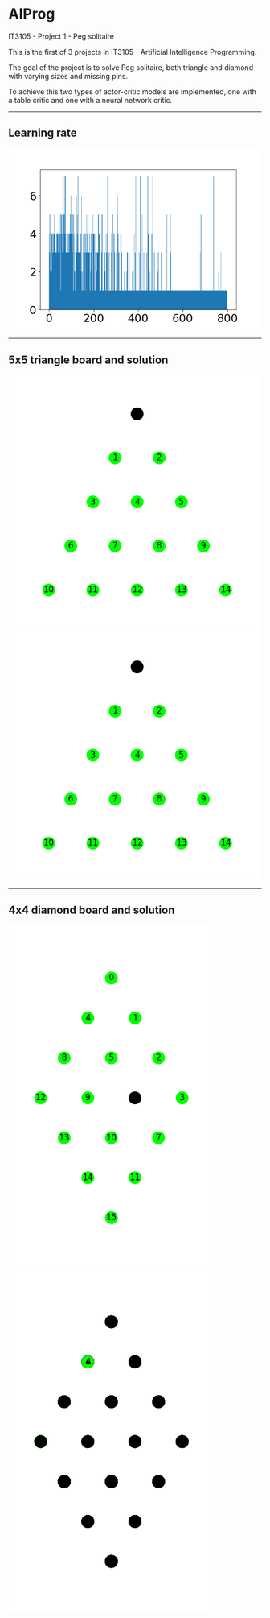 # AIProg

IT3105 - Project 1 - Peg solitaire


This is the first of 3 projects in IT3105 - Artificial Intelligence Programming.

The goal of the project is to solve Peg solitaire, both triangle and diamond with varying sizes and missing pins.

To achieve this two types of actor-critic models are implemented, one with a table critic and one with a neural network critic.

---
## Learning rate

![Learning rate](img/learningRate.png)

---

## 5x5 triangle board and solution

![Triangle board](img/board.png)
![Triangle board solution](img/board.png)

-----
## 4x4 diamond board and solution

![Diamond board](img/boardDiamond.png)
![Diamond board solution](img/solutionDiamond.png)

